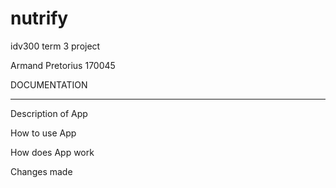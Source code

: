# nutrify
idv300 term 3 project

Armand Pretorius
170045

DOCUMENTATION
_____________________________________________________________________

Description of App

How to use App

How does App work

Changes made